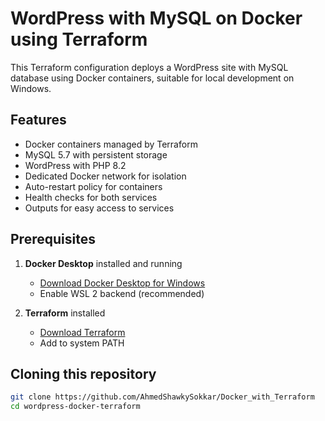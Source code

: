 # WordPress with MySQL on Docker using Terraform

This Terraform configuration deploys a WordPress site with MySQL database using Docker containers, suitable for local development on Windows.

## Features

- Docker containers managed by Terraform
- MySQL 5.7 with persistent storage
- WordPress with PHP 8.2
- Dedicated Docker network for isolation
- Auto-restart policy for containers
- Health checks for both services
- Outputs for easy access to services

## Prerequisites

1. **Docker Desktop** installed and running
   - [Download Docker Desktop for Windows](https://www.docker.com/products/docker-desktop)
   - Enable WSL 2 backend (recommended)

2. **Terraform** installed
   - [Download Terraform](https://www.terraform.io/downloads)
   - Add to system PATH

## Cloning this repository
   
   ```bash
   git clone https://github.com/AhmedShawkySokkar/Docker_with_Terraform
   cd wordpress-docker-terraform
